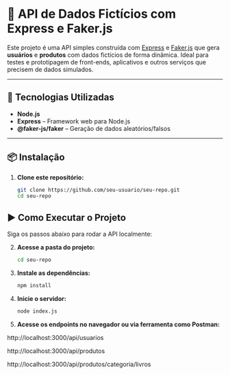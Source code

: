 # 🧪 API de Dados Fictícios com Express e Faker.js

Este projeto é uma API simples construída com [Express](https://expressjs.com/) e [Faker.js](https://fakerjs.dev/) que gera **usuários** e **produtos** com dados fictícios de forma dinâmica. Ideal para testes e prototipagem de front-ends, aplicativos e outros serviços que precisem de dados simulados.

---

## 🚀 Tecnologias Utilizadas

- **Node.js**
- **Express** – Framework web para Node.js
- **@faker-js/faker** – Geração de dados aleatórios/falsos

---

## 📦 Instalação

1. **Clone este repositório:**
   ```bash
   git clone https://github.com/seu-usuario/seu-repo.git
   cd seu-repo

## ▶️ Como Executar o Projeto

Siga os passos abaixo para rodar a API localmente:

2. **Acesse a pasta do projeto:**
   ```bash
   cd seu-repo

3. **Instale as dependências:**
   ```bash
   npm install

4. **Inicie o servidor:**
   ```bash
   node index.js

5. **Acesse os endpoints no navegador ou via ferramenta como Postman:**

http://localhost:3000/api/usuarios

http://localhost:3000/api/produtos

http://localhost:3000/api/produtos/categoria/livros
